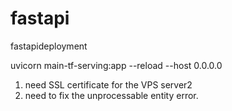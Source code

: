 # fastapi
fastapideployment

uvicorn main-tf-serving:app --reload --host 0.0.0.0

1. need SSL certificate for the  VPS server2
2. need to fix the unprocessable entity error.
